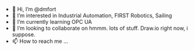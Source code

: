 - 👋 Hi, I’m @dmfort
- 👀 I’m interested in Industrial Automation, FIRST Robotics, Sailing
- 🌱 I’m currently learning OPC UA
- 💞️ I’m looking to collaborate on hmmm. lots of stuff.  Draw.io right now, i suppose.
- 📫 How to reach me ...

<!---
dmfort/dmfort is a ✨ special ✨ repository because its `README.md` (this file) appears on your GitHub profile.
You can click the Preview link to take a look at your changes.
--->

